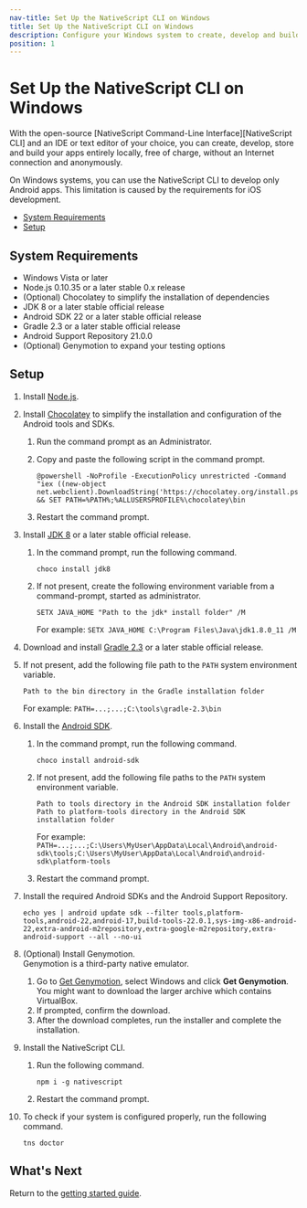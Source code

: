 ```yaml
---
nav-title: Set Up the NativeScript CLI on Windows
title: Set Up the NativeScript CLI on Windows
description: Configure your Windows system to create, develop and build projects locally with NativeScript.
position: 1
---
```


# Set Up the NativeScript CLI on Windows

With the open-source [NativeScript Command-Line Interface][NativeScript CLI] and an IDE or text editor of your choice, you can create, develop, store and build your apps entirely locally, free of charge, without an Internet connection and anonymously.

On Windows systems, you can use the NativeScript CLI to develop only Android apps. This limitation is caused by the requirements for iOS development.

* [System Requirements](#system-requirements)
* [Setup](#setup)

## System Requirements

* Windows Vista or later
* Node.js 0.10.35 or a later stable 0.x release
* (Optional) Chocolatey to simplify the installation of dependencies
* JDK 8 or a later stable official release
* Android SDK 22 or a later stable official release
* Gradle 2.3 or a later stable official release
* Android Support Repository 21.0.0
* (Optional) Genymotion to expand your testing options

## Setup

1. Install [Node.js](https://nodejs.org/dist/latest-v0.12.x/).
1. Install [Chocolatey](https://chocolatey.org) to simplify the installation and configuration of the Android tools and SDKs.
    1. Run the command prompt as an Administrator.
    1. Copy and paste the following script in the command prompt.

        ```Shell
        @powershell -NoProfile -ExecutionPolicy unrestricted -Command "iex ((new-object net.webclient).DownloadString('https://chocolatey.org/install.ps1'))" && SET PATH=%PATH%;%ALLUSERSPROFILE%\chocolatey\bin
        ```
    1. Restart the command prompt.
1. Install [JDK 8](http://www.oracle.com/technetwork/java/javase/downloads/index.html) or a later stable official release.
    1. In the command prompt, run the following command. 
        
        ```Shell
        choco install jdk8
        ```
    1. If not present, create the following environment variable from a command-prompt, started as administrator.

        ```
        SETX JAVA_HOME "Path to the jdk* install folder" /M
        ```

        For example: `SETX JAVA_HOME C:\Program Files\Java\jdk1.8.0_11 /M`
1. Download and install [Gradle 2.3](https://docs.gradle.org/current/userguide/installation.html) or a later stable official release.
1. If not present, add the following file path to the `PATH` system environment variable.

	```
	Path to the bin directory in the Gradle installation folder
	```

	For example: `PATH=...;...;C:\tools\gradle-2.3\bin`
1. Install the [Android SDK](http://developer.android.com/sdk/index.html).
    1. In the command prompt, run the following command.

        ```Shell
        choco install android-sdk
        ```
    1. If not present, add the following file paths to the `PATH` system environment variable.

        ```
        Path to tools directory in the Android SDK installation folder
        Path to platform-tools directory in the Android SDK installation folder
        ```

        For example: `PATH=...;...;C:\Users\MyUser\AppData\Local\Android\android-sdk\tools;C:\Users\MyUser\AppData\Local\Android\android-sdk\platform-tools`
    1. Restart the command prompt.
1. Install the required Android SDKs and the Android Support Repository.

	```Shell
	echo yes | android update sdk --filter tools,platform-tools,android-22,android-17,build-tools-22.0.1,sys-img-x86-android-22,extra-android-m2repository,extra-google-m2repository,extra-android-support --all --no-ui
	```
1. (Optional) Install Genymotion.<br/>Genymotion is a third-party native emulator.
    1. Go to [Get Genymotion](https://www.genymotion.com/#!/download), select Windows and click **Get Genymotion**.<br/>You might want to download the larger archive which contains VirtualBox.
    1. If prompted, confirm the download.
    1. After the download completes, run the installer and complete the installation.
1. Install the NativeScript CLI.
    1. Run the following command. 
    
        ```Shell
        npm i -g nativescript
        ```
    1. Restart the command prompt.
1. To check if your system is configured properly, run the following command.

    ```Shell
    tns doctor
    ```

## What's Next

Return to the [getting started guide](/getting-started).
